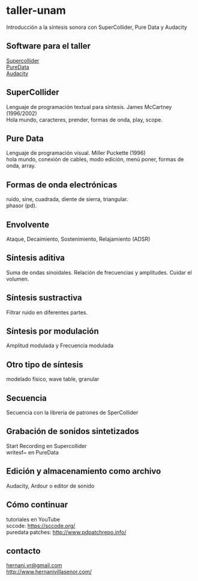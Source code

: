 # taller-unam
Introducción a la síntesis sonora con SuperCollider, Pure Data y Audacity

## Software para el taller
[Supercollider](https://supercollider.github.io/)  
[PureData](https://puredata.info/)  
[Audacity](https://www.audacityteam.org/)   

## SuperCollider
Lenguaje de programación textual para síntesis. James McCartney (1996/2002)  
Hola mundo, caracteres, prender, formas de onda, play, scope.  

## Pure Data
Lenguaje de programación visual. Miller Puckette (1996)  
hola mundo, conexión de cables, modo edición, menú poner, formas de onda, array.

## Formas de onda electrónicas
ruido, sine, cuadrada, diente de sierra, triangular.  
phasor (pd).

## Envolvente
Ataque, Decaimiento, Sostenimiento, Relajamiento (ADSR)

## Síntesis aditiva
Suma de ondas sinoidales. Relación de frecuencias y amplitudes. Cuidar el volumen.

## Síntesis sustractiva
Filtrar ruido en diferentes partes.

## Síntesis por modulación
Amplitud modulada y Frecuencia modulada

## Otro tipo de síntesis
modelado físico, wave table, granular

## Secuencia
Secuencia con la librería de patrones de SperCollider

## Grabación de sonidos sintetizados
Start Recording en Supercollider  
writesf~ en PureData

## Edición y almacenamiento como archivo
Audacity, Ardour o editor de sonido

## Cómo continuar
tutoriales en YouTube  
sccode: https://sccode.org/  
puredata patches: http://www.pdpatchrepo.info/

## contacto
hernani.vr@gmail.com  
http://www.hernanivillasenor.com/

